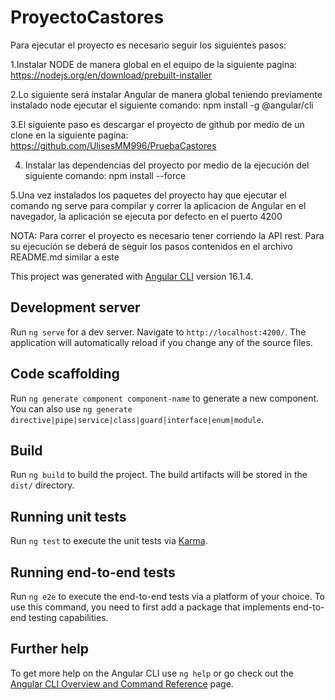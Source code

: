 # ProyectoCastores

Para ejecutar el proyecto es necesario seguir los siguientes pasos:

1.Instalar NODE de manera global en el equipo de la siguiente pagina:
https://nodejs.org/en/download/prebuilt-installer

2.Lo siguiente será instalar Angular de manera global teniendo previamente instalado node
ejecutar el siguiente comando: npm install -g @angular/cli

3.El siguiente paso es descargar el proyecto de github por medio de un clone en la siguiente pagina: https://github.com/UlisesMM996/PruebaCastores

4. Instalar las dependencias del proyecto por medio de la ejecución del siguiente comando:
npm install --force

5.Una vez instalados los paquetes del proyecto hay que ejecutar el comando ng serve
para compilar y correr la aplicacion de Angular en el navegador, la aplicación se ejecuta por defecto en el puerto 4200

NOTA: Para correr el proyecto es necesario tener corriendo la API rest. Para su ejecución se
deberá de seguir los pasos contenidos en el archivo README.md similar a este

This project was generated with [Angular CLI](https://github.com/angular/angular-cli) version 16.1.4.

## Development server

Run `ng serve` for a dev server. Navigate to `http://localhost:4200/`. The application will automatically reload if you change any of the source files.

## Code scaffolding

Run `ng generate component component-name` to generate a new component. You can also use `ng generate directive|pipe|service|class|guard|interface|enum|module`.

## Build

Run `ng build` to build the project. The build artifacts will be stored in the `dist/` directory.

## Running unit tests

Run `ng test` to execute the unit tests via [Karma](https://karma-runner.github.io).

## Running end-to-end tests

Run `ng e2e` to execute the end-to-end tests via a platform of your choice. To use this command, you need to first add a package that implements end-to-end testing capabilities.

## Further help

To get more help on the Angular CLI use `ng help` or go check out the [Angular CLI Overview and Command Reference](https://angular.io/cli) page.
